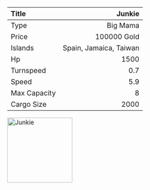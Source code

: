 |Title        | Junkie   
|:-|-:
|Type         | Big Mama           
|Price        | 100000 Gold    
|Islands      | Spain, Jamaica, Taiwan
|Hp           | 1500
|Turnspeed    | 0.7
|Speed        | 5.9
|Max Capacity | 8
|Cargo Size   | 2000

<img src="assets/img/junkie.png" alt="Junkie" width="150px" length="150px">